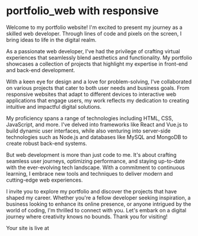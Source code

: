 # portfolio_web with responsive

Welcome to my portfolio website! I'm excited to present my journey as a skilled web developer. Through lines of code and pixels on the screen, I bring ideas to life in the digital realm.

As a passionate web developer, I've had the privilege of crafting virtual experiences that seamlessly blend aesthetics and functionality. My portfolio showcases a collection of projects that highlight my expertise in front-end and back-end development.

With a keen eye for design and a love for problem-solving, I've collaborated on various projects that cater to both user needs and business goals. From responsive websites that adapt to different devices to interactive web applications that engage users, my work reflects my dedication to creating intuitive and impactful digital solutions.

My proficiency spans a range of technologies including HTML, CSS, JavaScript, and more. I've delved into frameworks like React and Vue.js to build dynamic user interfaces, while also venturing into server-side technologies such as Node.js and databases like MySQL and MongoDB to create robust back-end systems.

But web development is more than just code to me. It's about crafting seamless user journeys, optimizing performance, and staying up-to-date with the ever-evolving tech landscape. With a commitment to continuous learning, I embrace new tools and techniques to deliver modern and cutting-edge web experiences.

I invite you to explore my portfolio and discover the projects that have shaped my career. Whether you're a fellow developer seeking inspiration, a business looking to enhance its online presence, or anyone intrigued by the world of coding, I'm thrilled to connect with you. Let's embark on a digital journey where creativity knows no bounds. Thank you for visiting!

Your site is live at 
